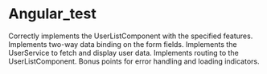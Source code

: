 # Angular_test
Correctly implements the UserListComponent with the specified features.
Implements two-way data binding on the form fields.
Implements the UserService to fetch and display user data.
Implements routing to the UserListComponent.
Bonus points for error handling and loading indicators.

